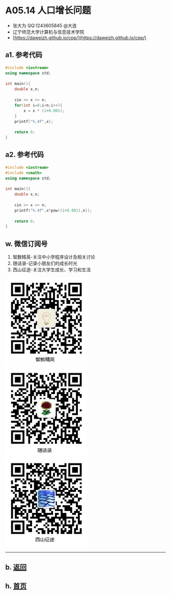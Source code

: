 # A05.14 人口增长问题 

- 张大为 QQ:1243605845 @大连
- 辽宁师范大学计算机与信息技术学院
- [https://daweizh.github.io/cpp/](https://daweizh.github.io/cpp/) 

## a1. 参考代码

~~~cpp
#include <iostream>
using namespace std;

int main(){
    double x,n;

    cin >> x >> n;
    for(int i=0;i<n;i++){
        x = x * (1+0.001);
    }
    printf("%.4f",x);
            
    return 0;
}
~~~

## a2. 参考代码

~~~cpp
#include <iostream>
#include <cmath>
using namespace std;

int main(){
    double x,n;

    cin >> x >> n;
    printf("%.4f",x*pow((1+0.001),n));

    return 0;
}
~~~

## w. 微信订阅号

1. 智数精英-关注中小学程序设计及相关讨论
2. 随话录-记录小朋友们的成长时光
2. 西山征途-关注大学生成长、学习和生活

![欢迎关注“智数精英”订阅号](../../assets/me/img/idea8.jpg)
![欢迎关注“随话录”订阅号](../../assets/me/img/shl8.jpg)
![欢迎关注“西山征途”订阅号](../../assets/me/img/xszt8.jpg)

----------

## b. [返回](../)
    
## h. [首页](../../)

 
